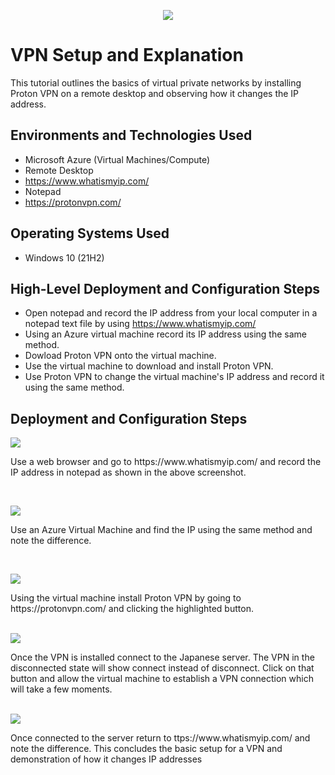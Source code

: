 <p align="center">
<img src="https://i.imgur.com/EMB7gDW.jpg"/>
</p>

<h1>VPN Setup and Explanation</h1>
This tutorial outlines the basics of virtual private networks by installing Proton VPN on a remote desktop and observing how it changes the IP address.<br />


<h2>Environments and Technologies Used</h2>

- Microsoft Azure (Virtual Machines/Compute)
- Remote Desktop
- https://www.whatismyip.com/
- Notepad
- https://protonvpn.com/
  

<h2>Operating Systems Used </h2>

- Windows 10 (21H2)

<h2>High-Level Deployment and Configuration Steps</h2>

- Open notepad and record the IP address from your local computer in a notepad text file by using https://www.whatismyip.com/
- Using an Azure virtual machine record its IP address using the same method.
- Dowload Proton VPN onto the virtual machine.
- Use the virtual machine to download and install Proton VPN.
- Use Proton VPN to change the virtual machine's IP address and record it using the same method.

<h2>Deployment and Configuration Steps</h2>

<p>
<img src="https://i.imgur.com/wy8o50i.png"/>
</p>
<p>
Use a web browser and go to  https://www.whatismyip.com/ and record the IP address in notepad as shown in the above screenshot.
</p>
<br />

<p>
<img src="https://i.imgur.com/Da9a2AN.png"/>
</p>
<p>
  Use an Azure Virtual Machine and find the IP using the same method and note the difference.
</p>
<br />

<p>
<img src="https://i.imgur.com/Xxvdftj.png"/>
</p>
<p>
Using the virtual machine install Proton VPN by going to https://protonvpn.com/ and clicking the highlighted button.
</p>
<br />
<img src="https://i.imgur.com/lMSMruc.png"/>
</p>
<p>
Once the VPN is installed connect to the Japanese server. The VPN in the disconnected state will show connect instead of disconnect. Click on that button and allow the virtual machine to establish a VPN connection which will take a few moments.
</p>
<br />
<img src="https://i.imgur.com/W4oxZK0.png"/>
</p>
<p>
Once connected to the server return to ttps://www.whatismyip.com/ and note the difference. This concludes the basic setup for a VPN and demonstration of how it changes IP addresses
</p>
<br />

